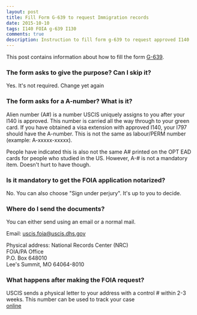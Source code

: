 ```yaml
---
layout: post
title: Fill Form G-639 to request Immigration records
date: 2015-10-10
tags: I140 FOIA g-639 I130
comments: true
description: Instruction to fill form g-639 to request approved I140
---
```


This post contains information about how to fill the form [G-639](http://www.uscis.gov/sites/default/files/files/form/g-639.pdf).

### The form asks to give the purpose? Can I skip it?
 Yes. It's not required. Change yet again

### The form asks for a A-number? What is it?
 Alien number (A#) is a number USCIS uniquely assigns to you after your I140 is approved. This number is carried all the way through
 to your green card. If you have obtained a visa extension with approved I140, your I797 should have the A-number.
 This is not the same as labour/PERM number (example: A-xxxxx-xxxxx).

People have indicated this is also not the same A# printed on the OPT EAD cards for people who studied in the US.
However, A-# is not a mandatory item. Doesn't hurt to have though.

### Is it mandatory to get the FOIA application notarized?
 No. You can also choose "Sign under perjury". It's up to you to decide.

### Where do I send the documents?
 You can either send using an email or a normal mail.

Email:
 uscis.foia@uscis.dhs.gov

Physical address:
 National Records Center (NRC)  
 FOIA/PA Office  
 P.O. Box 648010  
 Lee's Summit, MO 64064-8010  

### What happens after making the FOIA request?
  USCIS sends a physical letter to your address with a control # within 2-3 weeks. This number can be used to track your case  
 [online](http://www.uscis.gov/about-us/freedom-information-and-privacy-act-foia/foia-request-status-check-average-processing-times/check-status-request)
